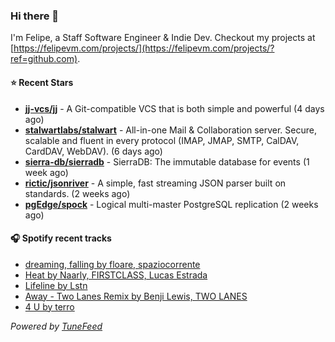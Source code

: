 ### Hi there 👋

I'm Felipe, a Staff Software Engineer & Indie Dev. Checkout my projects at [https://felipevm.com/projects/](https://felipevm.com/projects/?ref=github.com).

#### ⭐ Recent Stars
- **[jj-vcs/jj](https://github.com/jj-vcs/jj)** - A Git-compatible VCS that is both simple and powerful (4 days ago)
- **[stalwartlabs/stalwart](https://github.com/stalwartlabs/stalwart)** - All-in-one Mail &amp; Collaboration server. Secure, scalable and fluent in every protocol (IMAP, JMAP, SMTP, CalDAV, CardDAV, WebDAV). (6 days ago)
- **[sierra-db/sierradb](https://github.com/sierra-db/sierradb)** - SierraDB: The immutable database for events (1 week ago)
- **[rictic/jsonriver](https://github.com/rictic/jsonriver)** - A simple, fast streaming JSON parser built on standards. (2 weeks ago)
- **[pgEdge/spock](https://github.com/pgEdge/spock)** - Logical multi-master PostgreSQL replication (2 weeks ago)

#### 🎧 Spotify recent tracks
- [dreaming, falling by floare, spaziocorrente](https://open.spotify.com/track/1EYEXLK5HREmX5wGzr5iZ4)
- [Heat by Naarly, FIRSTCLASS, Lucas Estrada](https://open.spotify.com/track/2RTeXzmqnMh5s5prFGuoQG)
- [Lifeline by Lstn](https://open.spotify.com/track/6SeUFF5wRJn5MxzrWvpLYt)
- [Away - Two Lanes Remix by Benji Lewis, TWO LANES](https://open.spotify.com/track/5Bzpl53QoCQTGKcIFeEDWv)
- [4 U by terro](https://open.spotify.com/track/5FGfkNELCBTUPjQVDsQCLt)

_Powered by [TuneFeed](https://tunefeed.app?ref=github.com)_
